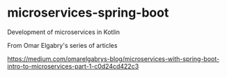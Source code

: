 # microservices-spring-boot
Development of microservices in Kotlin

From Omar Elgabry's series of articles

https://medium.com/omarelgabrys-blog/microservices-with-spring-boot-intro-to-microservices-part-1-c0d24cd422c3
